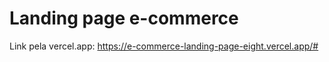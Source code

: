 # Landing page e-commerce
Link pela vercel.app: https://e-commerce-landing-page-eight.vercel.app/#

